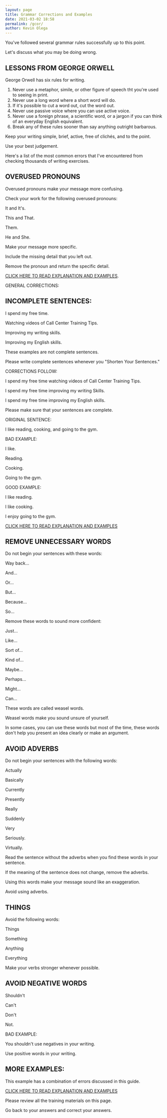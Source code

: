 ```yaml
--- 
layout: page
title: Grammar Corrections and Examples
date: 2021-03-02 18:58
permalink: /gcor/ 
author: Kevin Olega 
--- 
```

You've followed several grammar rules successfully up to this point.

Let's discuss what you may be doing wrong.

## LESSONS FROM GEORGE ORWELL

George Orwell has six rules for writing.

1. Never use a metaphor, simile, or other figure of speech tht you're used to seeing in print.
2. Never use a long word where a short word will do.
3. If it's possible to cut a word out, cut the word out.
4. Never use passive voice where you can use active voice.
5. Never use a foreign phrase, a scientific word, or a jargon if you can think of an everyday English equivalent.
6. Break any of these rules sooner than say anything outright barbarous.

Keep your writing simple, brief, active, free of clichés, and to the point.

Use your best judgement.

Here's a list of the most common errors that I've encountered from checking thousands of writing exercises.

## OVERUSED PRONOUNS

Overused pronouns make your message more confusing.

Check your work for the following overused pronouns:

It and It's.

This and That.

Them.

He and She.

Make your message more specific.

Include the missing detail that you left out.

Remove the pronoun and return the specific detail.

[CLICK HERE TO READ EXPLANATION AND EXAMPLES](https://docs.google.com/document/d/1E_1W0ZMyDmbzfOhxWZoEH2XDtnBuNe67vRU775EG5SU/edit?usp=sharing).

GENERAL CORRECTIONS:

## INCOMPLETE SENTENCES:

I spend my free time.

Watching videos of Call Center Training Tips.

Improving my writing skills.

Improving my English skills.

These examples are not complete sentences.

Please write complete sentences whenever you "Shorten Your Sentences."

CORRECTIONS FOLLOW:

I spend my free time watching videos of Call Center Training Tips.

I spend my free time improving my writing Skills.

I spend my free time improving my English skills.

Please make sure that your sentences are complete.

ORIGINAL SENTENCE:

I like reading, cooking, and going to the gym.

BAD EXAMPLE:

I like.

Reading.

Cooking.

Going to the gym.


GOOD EXAMPLE:

I like reading.

I like cooking.

I enjoy going to the gym.

[CLICK HERE TO READ EXPLANATION AND EXAMPLES](https://docs.google.com/document/d/1cFMf_3UvyDQDk0o5Y8oIlFzMxGrm-Tm_nVPRJcljYYM/edit?usp=sharing)

## REMOVE UNNECESSARY WORDS

Do not begin your sentences with these words:

Way back...

And...

Or...

But...

Because...

So...


Remove these words to sound more confident:

Just...

Like...

Sort of...

Kind of...

Maybe...

Perhaps...

Might...

Can...

These words are called weasel words.

Weasel words make you sound unsure of yourself.

In some cases, you can use these words but most of the time, these words don't help you present an idea clearly or make an argument.


## AVOID ADVERBS

Do not begin your sentences with the following words:

Actually

Basically

Currently

Presently

Really

Suddenly

Very

Seriously.

Virtually.

Read the sentence without the adverbs when you find these words in your sentence. 

If the meaning of the sentence does not change, remove the adverbs.

Using this words make your message sound like an exaggeration.

Avoid using adverbs.

## THINGS

Avoid the following words:

Things

Something

Anything

Everything

Make your verbs stronger whenever possible.

## AVOID NEGATIVE WORDS

Shouldn't

Can't 

Don't

Not.

BAD EXAMPLE:

You shouldn't use negatives in your writing.

Use positive words in your writing.

## MORE EXAMPLES:

This example has a combination of errors discussed in this guide.

[CLICK HERE TO READ EXPLANATION AND EXAMPLES](https://docs.google.com/document/d/1kru_Zy18eXuK0_tp9Q6jRMIBFUIk4qr4e_YKcvZfY6s/edit?usp=sharing)

Please review all the training materials on this page.

Go back to your answers and correct your answers.

